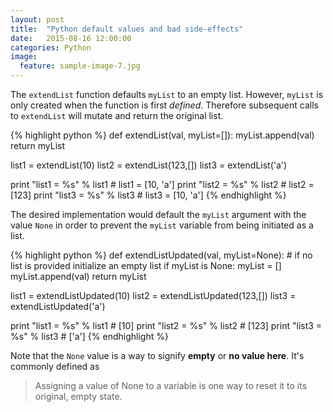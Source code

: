```yaml
---
layout: post
title:  "Python default values and bad side-effects"
date:   2015-08-16 12:00:00
categories: Python
image:
  feature: sample-image-7.jpg
---
```


 
The `extendList` function defaults `myList` to an empty list. However, `myList` is only created when the function is first _defined_. Therefore subsequent calls to `extendList` will mutate and return the original list.
 
{% highlight python %}
def extendList(val, myList=[]):
    myList.append(val)
    return myList

list1 = extendList(10)
list2 = extendList(123,[])
list3 = extendList('a')


print "list1 = %s" % list1 # list1 = [10, 'a']
print "list2 = %s" % list2 # list2 = [123]
print "list3 = %s" % list3 # list3 = [10, 'a']
{% endhighlight %}

The desired implementation would default the `myList` argument with the value `None` in order to prevent the `myList` variable from being initiated as a list. 

{% highlight python %}
def extendListUpdated(val, myList=None):
    # if no list is provided initialize an empty list
    if myList is None:
        myList = []
    myList.append(val)
    return myList

list1 = extendListUpdated(10)
list2 = extendListUpdated(123,[])
list3 = extendListUpdated('a')

print "list1 = %s" % list1 # [10]
print "list2 = %s" % list2 # [123]
print "list3 = %s" % list3 # ['a']
{% endhighlight %}

Note that the `None` value is a way to signify __empty__ or __no value here__. It's commonly defined as  

> Assigning a value of None to a variable is one way to reset it to its original, empty state.





